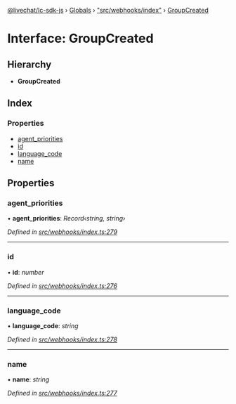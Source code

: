 [@livechat/lc-sdk-js](../README.md) › [Globals](../globals.md) › ["src/webhooks/index"](../modules/_src_webhooks_index_.md) › [GroupCreated](_src_webhooks_index_.groupcreated.md)

# Interface: GroupCreated

## Hierarchy

* **GroupCreated**

## Index

### Properties

* [agent_priorities](_src_webhooks_index_.groupcreated.md#agent_priorities)
* [id](_src_webhooks_index_.groupcreated.md#id)
* [language_code](_src_webhooks_index_.groupcreated.md#language_code)
* [name](_src_webhooks_index_.groupcreated.md#name)

## Properties

###  agent_priorities

• **agent_priorities**: *Record‹string, string›*

*Defined in [src/webhooks/index.ts:279](https://github.com/livechat/lc-sdk-js/blob/228cb10/src/webhooks/index.ts#L279)*

___

###  id

• **id**: *number*

*Defined in [src/webhooks/index.ts:276](https://github.com/livechat/lc-sdk-js/blob/228cb10/src/webhooks/index.ts#L276)*

___

###  language_code

• **language_code**: *string*

*Defined in [src/webhooks/index.ts:278](https://github.com/livechat/lc-sdk-js/blob/228cb10/src/webhooks/index.ts#L278)*

___

###  name

• **name**: *string*

*Defined in [src/webhooks/index.ts:277](https://github.com/livechat/lc-sdk-js/blob/228cb10/src/webhooks/index.ts#L277)*
